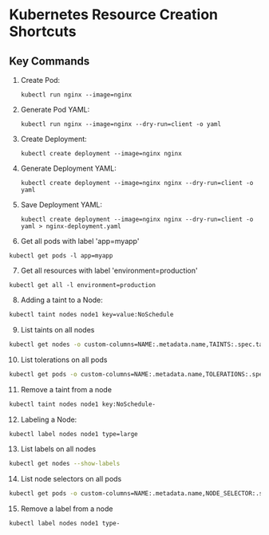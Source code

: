 # Kubernetes Resource Creation Shortcuts

## Key Commands

1. Create Pod:
   ```
   kubectl run nginx --image=nginx
   ```

2. Generate Pod YAML:
   ```
   kubectl run nginx --image=nginx --dry-run=client -o yaml
   ```

3. Create Deployment:
   ```
   kubectl create deployment --image=nginx nginx
   ```

4. Generate Deployment YAML:
   ```
   kubectl create deployment --image=nginx nginx --dry-run=client -o yaml
   ```

5. Save Deployment YAML:
   ```
   kubectl create deployment --image=nginx nginx --dry-run=client -o yaml > nginx-deployment.yaml
   
   ```
6. Get all pods with label 'app=myapp' 

```
kubectl get pods -l app=myapp
```
7. Get all resources with label 'environment=production'

```
kubectl get all -l environment=production
```

8. Adding a taint to a Node:

 ```bash
kubectl taint nodes node1 key=value:NoSchedule
```

9. List taints on all nodes

```bash
kubectl get nodes -o custom-columns=NAME:.metadata.name,TAINTS:.spec.taints
```

10. List tolerations on all pods

```bash
kubectl get pods -o custom-columns=NAME:.metadata.name,TOLERATIONS:.spec.tolerations
```


11. Remove a taint from a node

```bash
kubectl taint nodes node1 key:NoSchedule-
```

12. Labeling a Node:

```bash
kubectl label nodes node1 type=large
```

13. List labels on all nodes

```bash
kubectl get nodes --show-labels
```

14. List node selectors on all pods

```bash
kubectl get pods -o custom-columns=NAME:.metadata.name,NODE_SELECTOR:.spec.nodeSelector
```

15. Remove a label from a node

```bash
kubectl label nodes node1 type-
```

